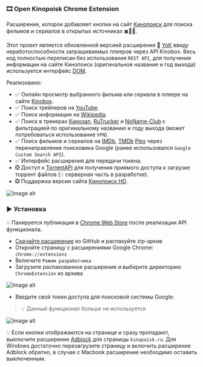 ### 🎞️ Open Kinopoisk Chrome Extension

Расширение, которое добавляет кнопки на сайт [Кинопоиск](http://kinopoisk.ru) для поиска фильмов и сериалов в открытых источниках ✖️🏴‍☠️.

Этот проект является обновленной версией расширения 🍿 [YoK](https://github.com/mrzlab630/chrome-extension-YoK) ввиду неработоспособности запрашиваемых плееров через API Kinobox. Весь код полностью переписан без использования `REST API`, для получения информации на сайте Кинопоиск (оригинальное название и год выхода) используется интерфейс [DOM](https://ru.wikipedia.org/wiki/Document_Object_Model).

Реализовано:

- ✅ Онлайн просмотр выбранного фильма или сериала в плеере на сайте [Kinobox](https://kinomix.web.app).
- ✅ Поиск трейлеров на [YouTube](https://youtube.com).
- ✅ Поиск информации на [Wikipedia](https://ru.wikipedia.org).
- ✅ Поиск в трекерах [Кинозал](https://kinozal.tv), [RuTrucker](https://rutracker.org) и [NoName-Club](https://nnmclub.to) с фильтрацией по оригинальному названию и году выхода (может потребоваться использование `VPN`).
- ✅ Поиск фильмов и сериалов на [IMDb](https://imdb.com), [TMDb](https://themoviedb.org) [Plex](https://plex.tv) через перенаправление поисковика Google (ранее использовался `Google Custom Search API`).
- ✅ Интерфейс расширения для передачи токена.
- ❎ Доступ к [TorrentAPI](https://github.com/Lifailon/TorrentAPI) для получения приямого доступа к загрузке торрент файлов (💡 серверная часть в разработке). 
- ❎ Поддержка версии сайта [Кинопоиск HD](https://hd.kinopoisk.ru).

![Image alt](https://github.com/Lifailon/OpenKinopoisk/blob/rsa/image/kinopoisk-buttons.jpg)

### ▶️ Установка

💡 Панируется публикация в [Chrome Web Store](https://chrome.google.com/webstore/category/extensions) после реализации API функционала.

- [Скачайте расширение](https://github.com/Lifailon/OpenKinopoisk/archive/refs/heads/rsa.zip) из GitHub и распакуйте zip-архив
- Откройте страницу с расширениями Google Chrome: `chrome://extensions`
- Включите `Режим разработчика`
- Загрузите распакованное расширение и выберите директорию `ChromeExtension` из архива

![Image alt](https://github.com/Lifailon/OpenKinopoisk/blob/rsa/image/add-extension.jpg)

- Введите свой токен доступа для поисковой системы Google:

> 💡 Данный функционал больше не используется

![Image alt](https://github.com/Lifailon/OpenKinopoisk/blob/rsa/image/popup.jpg)

💡 Если кнопки отображаются на странице и сразу пропадают, выключите расширение [Adblock](https://adblockplus.org) для страницы `kinopoisk.ru`. Для Windows достаточно перезагрузите страницу и включить расширение Adblock обратно, в случае с Macbook расширение необходимо оставить выключенным.

<!--
Узнайте, как получить токен доступа [здесь](https://developers.google.com/custom-search/v1/overview?hl=ru). Токен хранится в локальном хранилище вашего браузера Google Chrome и сохраняется после перезагрузки компьютера.
-->